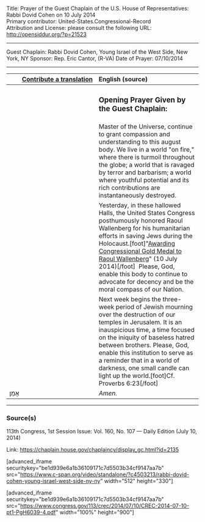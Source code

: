 <html>
<head></head>
<body>
Title: Prayer of the Guest Chaplain of the U.S. House of Representatives: Rabbi Dovid Cohen on 10 July 2014<br />
Primary contributor: United-States.Congressional-Record<br />
Attribution and License: please consult the following URL: <a href="http://opensiddur.org/?p=21523">http://opensiddur.org/?p=21523</a>
<p />
<hr />

Guest Chaplain: Rabbi Dovid Cohen, Young Israel of the West Side, New York, NY
Sponsor: Rep. Eric Cantor, (R-VA)
Date of Prayer: 07/10/2014

<hr />

<table style="margin-left: auto;margin-right: auto;" class="draggable">
<thead><tr><th id="x" style="text-align: right;"><a href="/contributing/upload/">Contribute a translation</a></th><th style="text-align: left;">English (source)</th></tr></thead>
<tbody>
<tr><td style="vertical-align:top;" width="46%">
<div class="liturgy"><span lang="he">

</span></div></td>
 
<td style="vertical-align:top;" width="53%">
<div class="english">
<h3>Opening Prayer Given by the Guest Chaplain:</h3>
</div></td></tr>


<tr><td style="vertical-align:top;" width="46%">
<div class="liturgy"><span lang="he">

</span></div></td>
 
<td style="vertical-align:top;" width="53%">
<div class="english">
Master of the Universe, 
continue to grant compassion 
and understanding 
to this august body. 
We live in a world "on fire," 
where there is turmoil throughout the globe; 
a world that is ravaged by terror and barbarism; 
a world where youthful potential and its rich contributions 
are instantaneously destroyed.
</div></td></tr>


<tr><td style="vertical-align:top;" width="46%">
<div class="liturgy"><span lang="he">

</span></div></td>
 
<td style="vertical-align:top;" width="53%">
<div class="english">
Yesterday, in these hallowed Halls, 
the United States Congress posthumously honored Raoul Wallenberg 
for his humanitarian efforts in saving Jews during the Holocaust.[foot]"<a href="https://www.congress.gov/congressional-record/2014/7/9/senate-section/article/s4327-1">Awarding Congressional Gold Medal to Raoul Wallenberg</a>" (10 July 2014)[/foot]&nbsp; 
Please, God, enable this body to continue to advocate for decency 
and be the moral compass of our Nation.
</div></td></tr>


<tr><td style="vertical-align:top;" width="46%">
<div class="liturgy"><span lang="he">

</span></div></td>
 
<td style="vertical-align:top;" width="53%">
<div class="english">
Next week begins the three-week period of Jewish mourning 
over the destruction of our temples in Jerusalem. 
It is an inauspicious time, 
a time focused on the iniquity of baseless hatred between brothers. 
Please, God, enable this institution 
to serve as a reminder 
that in a world of darkness, 
one small candle can light up the world.[foot]Cf. Proverbs 6:23[/foot]
</div></td></tr>


<tr><td style="vertical-align:top;" width="46%">
<div class="liturgy"><span lang="he">
אָמֵן׃
</span></div></td>
 
<td style="vertical-align:top;" width="53%">
<div class="english">
<em>Amen.</em>
</div></td></tr>
</tbody></table>

<hr />

<h3>Source(s)</h3>

113th Congress, 1st Session
Issue: Vol. 160, No. 107 — Daily Edition (July 10, 2014)

Link: <a href="https://chaplain.house.gov/chaplaincy/display_gc.html?id=2135">https://chaplain.house.gov/chaplaincy/display_gc.html?id=2135</a>

[advanced_iframe securitykey="be1d939e6a1b36109171c7d5503b34cf9147aa7b" src="https://www.c-span.org/video/standalone/?c4503213/rabbi-dovid-cohen-young-israel-west-side-ny-ny" width="512" height="330"]

[advanced_iframe securitykey="be1d939e6a1b36109171c7d5503b34cf9147aa7b" src="https://www.congress.gov/113/crec/2014/07/10/CREC-2014-07-10-pt1-PgH6039-4.pdf" width="100%" height="900"]
</body>
</html>